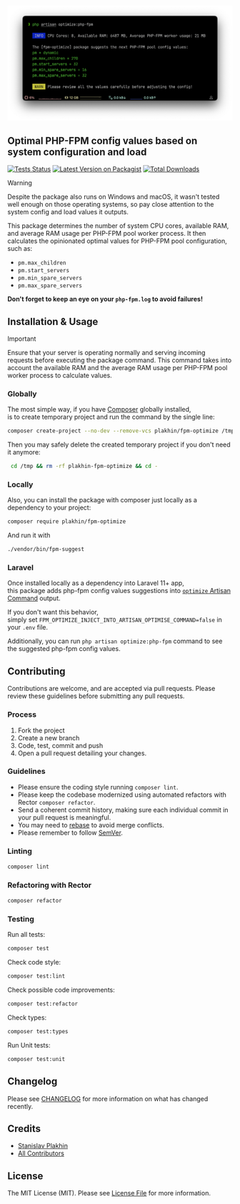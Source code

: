 <p align="center"><img src="/art/optimize-php-fpm.png" alt="Screenshot of the `php artisan optimize:php-fpm` command"></p>

## Optimal PHP-FPM config values based on system configuration and load

[![Tests Status](https://github.com/plakhin/fpm-optimize/actions/workflows/main.yml/badge.svg)](https://github.com/plakhin/fpm-optimize/actions)
[![Latest Version on Packagist](https://img.shields.io/packagist/v/plakhin/fpm-optimize.svg)](https://packagist.org/packages/plakhin/fpm-optimize)
[![Total Downloads](https://img.shields.io/packagist/dt/plakhin/fpm-optimize.svg)](https://packagist.org/packages/plakhin/fpm-optimize)

> [!WARNING]  
> Despite the package also runs on Windows and macOS, it wasn't tested well enough on those operating systems, so pay close attention to the system config and load values it outputs.

This package determines the number of system CPU cores, available RAM, and average RAM usage per PHP-FPM pool worker process. It then calculates the opinionated optimal values for PHP-FPM pool configuration, such as:
- `pm.max_children`
- `pm.start_servers`
- `pm.min_spare_servers`
- `pm.max_spare_servers`

**Don't forget to keep an eye on your `php-fpm.log` to avoid failures!**

## Installation & Usage

> [!IMPORTANT]
> Ensure that your server is operating normally and serving incoming requests before executing the package command. This command takes into account the available RAM and the average RAM usage per PHP-FPM pool worker process to calculate values.

### Globally

The most simple way, if you have [Composer](https://getcomposer.org) globally installed,  
is to create temporary project and run the command by the single line:
```sh
composer create-project --no-dev --remove-vcs plakhin/fpm-optimize /tmp/plakhin-fpm-optimize && /tmp/plakhin-fpm-optimize/bin/fpm-suggest
```  
Then you may safely delete the created temporary project if you don't need it anymore:
```sh
 cd /tmp && rm -rf plakhin-fpm-optimize && cd -
```

### Locally

Also, you can install the package with composer just locally as a dependency to your project:

```sh
composer require plakhin/fpm-optimize
```

And run it with

```sh
./vendor/bin/fpm-suggest
```

### Laravel

Once installed locally as a dependency into Laravel 11+ app,  
this package adds php-fpm config values suggestions into [`optimize` Artisan Command](https://laravel.com/docs/deployment#optimization) output.  

If you don't want this behavior,  
simply set `FPM_OPTIMIZE_INJECT_INTO_ARTISAN_OPTIMISE_COMMAND=false` in your `.env` file.

Additionally, you can run `php artisan optimize:php-fpm` command to see the suggested php-fpm config values.

## Contributing
Contributions are welcome, and are accepted via pull requests.
Please review these guidelines before submitting any pull requests.

### Process

1. Fork the project
1. Create a new branch
1. Code, test, commit and push
1. Open a pull request detailing your changes.

### Guidelines

* Please ensure the coding style running `composer lint`.
* Please keep the codebase modernized using automated refactors with Rector `composer refactor`.
* Send a coherent commit history, making sure each individual commit in your pull request is meaningful.
* You may need to [rebase](https://git-scm.com/book/en/v2/Git-Branching-Rebasing) to avoid merge conflicts.
* Please remember to follow [SemVer](http://semver.org/).

### Linting

```sh
composer lint
```

### Refactoring with Rector

```sh
composer refactor
```

### Testing

Run all tests:
```sh
composer test
```

Check code style:
```sh
composer test:lint
```

Check possible code improvements:
```sh
composer test:refactor
```

Check types:
```sh
composer test:types
```

Run Unit tests:
```sh
composer test:unit
```

## Changelog

Please see [CHANGELOG](CHANGELOG.md) for more information on what has changed recently.

## Credits

- [Stanislav Plakhin](https://github.com/plakhin)
- [All Contributors](../../contributors)

## License

The MIT License (MIT). Please see [License File](LICENSE.md) for more information.
